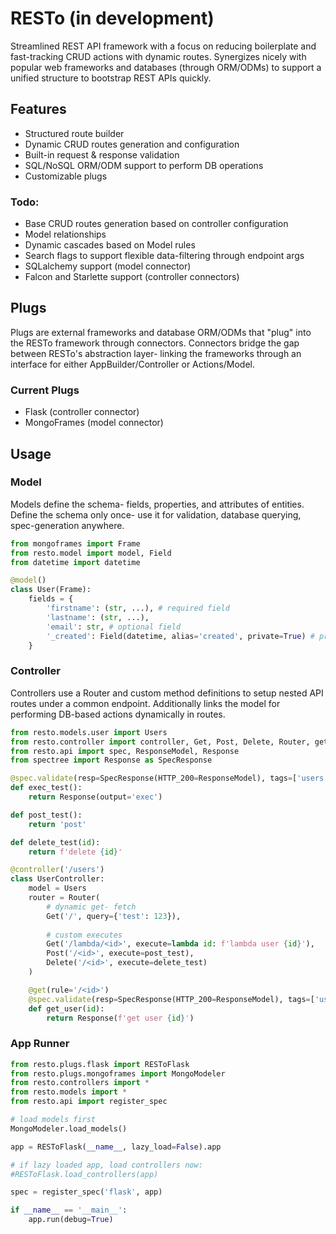 
# RESTo (in development)
Streamlined REST API framework with a focus on reducing boilerplate and fast-tracking CRUD actions with dynamic routes. Synergizes nicely with popular web frameworks and databases (through ORM/ODMs) to support a unified structure to bootstrap REST APIs quickly.

## Features
* Structured route builder
* Dynamic CRUD routes generation and configuration
* Built-in request & response validation
* SQL/NoSQL ORM/ODM support to perform DB operations
* Customizable plugs

### Todo:
* Base CRUD routes generation based on controller configuration
* Model relationships
* Dynamic cascades based on Model rules
* Search flags to support flexible data-filtering through endpoint args
* SQLalchemy support (model connector)
* Falcon and Starlette support (controller connectors)
 
## Plugs
Plugs are external frameworks and database ORM/ODMs that "plug" into the RESTo framework through connectors. Connectors bridge the gap between RESTo's abstraction layer- linking the frameworks through an interface for either AppBuilder/Controller or Actions/Model.

### Current Plugs
* Flask (controller connector)
* MongoFrames (model connector)

## Usage

### Model
Models define the schema- fields, properties, and attributes of entities. Define the schema only once- use it for validation, database querying, spec-generation anywhere.

```python
from mongoframes import Frame
from resto.model import model, Field
from datetime import datetime

@model()
class User(Frame):
    fields = {
        'firstname': (str, ...), # required field
        'lastname': (str, ...),
        'email': str, # optional field
        '_created': Field(datetime, alias='created', private=True) # private field
    }
```

### Controller
Controllers use a Router and custom method definitions to setup nested API routes under a common endpoint. Additionally links the model for performing DB-based actions dynamically in routes.

```python
from resto.models.user import Users
from resto.controller import controller, Get, Post, Delete, Router, get
from resto.api import spec, ResponseModel, Response
from spectree import Response as SpecResponse

@spec.validate(resp=SpecResponse(HTTP_200=ResponseModel), tags=['users'])
def exec_test():
    return Response(output='exec')

def post_test():
    return 'post'

def delete_test(id):
    return f'delete {id}'

@controller('/users')
class UserController:
    model = Users
    router = Router(
        # dynamic get- fetch
        Get('/', query={'test': 123}), 
        
        # custom executes
        Get('/lambda/<id>', execute=lambda id: f'lambda user {id}'),
        Post('/<id>', execute=post_test),
        Delete('/<id>', execute=delete_test)
    )

    @get(rule='/<id>')
    @spec.validate(resp=SpecResponse(HTTP_200=ResponseModel), tags=['users'])
    def get_user(id):
        return Response(f'get user {id}')
```

### App Runner

```python
from resto.plugs.flask import RESToFlask
from resto.plugs.mongoframes import MongoModeler
from resto.controllers import *
from resto.models import *
from resto.api import register_spec

# load models first
MongoModeler.load_models()

app = RESToFlask(__name__, lazy_load=False).app

# if lazy loaded app, load controllers now:
#RESToFlask.load_controllers(app)

spec = register_spec('flask', app)

if __name__ == '__main__':
    app.run(debug=True)
```